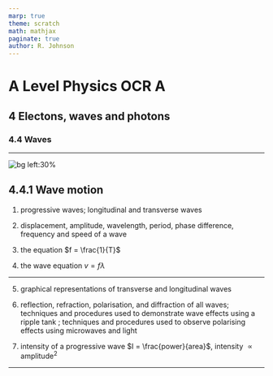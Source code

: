 ```yaml
---
marp: true
theme: scratch
math: mathjax
paginate: true
author: R. Johnson
---
```


# A Level Physics OCR A
## 4 Electons, waves and photons
### 4.4 Waves

---

<!-- _class: objectives -->

![bg left:30%](https://images.unsplash.com/photo-1492962827063-e5ea0d8c01f5?ixlib=rb-4.0.3&ixid=MnwxMjA3fDB8MHxwaG90by1wYWdlfHx8fGVufDB8fHx8&auto=format&fit=crop&w=2121&q=80)
## 4.4.1 Wave motion

1. progressive waves; longitudinal and transverse waves

2. displacement, amplitude, wavelength, period, phase difference, frequency and speed of a wave

3. the equation $f = \frac{1}{T}$

4. the wave equation $v = f\lambda$

---

5. graphical representations of transverse and longitudinal waves

6. reflection, refraction, polarisation, and diffraction of all waves; techniques and procedures used to demonstrate wave effects using a ripple tank ; techniques and procedures used to observe polarising effects using microwaves and light

7. intensity of a progressive wave $I = \frac{power}{area}$, intensity $\propto \text{amplitude}^2$



---